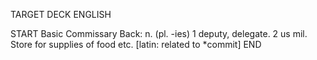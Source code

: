 TARGET DECK
ENGLISH

START
Basic
Commissary
Back: n. (pl. -ies) 1 deputy, delegate. 2 us mil. Store for supplies of food etc. [latin: related to *commit]
END
